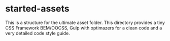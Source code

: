 # started-assets
This is a structure for the ultimate asset folder. This directory provides a tiny CSS Framework BEM/OOCSS, Gulp with optimazers for a clean code and a very detailed code style guide.

